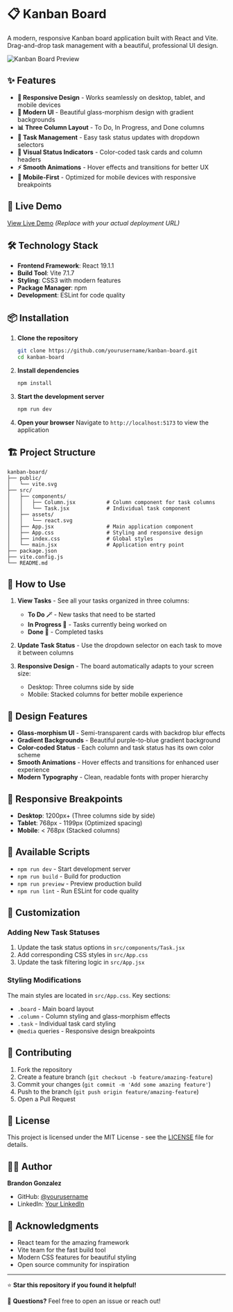 # 📋 Kanban Board

A modern, responsive Kanban board application built with React and Vite. Drag-and-drop task management with a beautiful, professional UI design.

![Kanban Board Preview](https://via.placeholder.com/800x400/667eea/ffffff?text=Kanban+Board+Preview)

## ✨ Features

- **📱 Responsive Design** - Works seamlessly on desktop, tablet, and mobile devices
- **🎨 Modern UI** - Beautiful glass-morphism design with gradient backgrounds
- **📊 Three Column Layout** - To Do, In Progress, and Done columns
- **🔄 Task Management** - Easy task status updates with dropdown selectors
- **🎯 Visual Status Indicators** - Color-coded task cards and column headers
- **⚡ Smooth Animations** - Hover effects and transitions for better UX
- **📱 Mobile-First** - Optimized for mobile devices with responsive breakpoints

## 🚀 Live Demo

[View Live Demo](https://your-demo-link.com) *(Replace with your actual deployment URL)*

## 🛠️ Technology Stack

- **Frontend Framework**: React 19.1.1
- **Build Tool**: Vite 7.1.7
- **Styling**: CSS3 with modern features
- **Package Manager**: npm
- **Development**: ESLint for code quality

## 📦 Installation

1. **Clone the repository**
   ```bash
   git clone https://github.com/yourusername/kanban-board.git
   cd kanban-board
   ```

2. **Install dependencies**
   ```bash
   npm install
   ```

3. **Start the development server**
   ```bash
   npm run dev
   ```

4. **Open your browser**
   Navigate to `http://localhost:5173` to view the application

## 🏗️ Project Structure

```
kanban-board/
├── public/
│   └── vite.svg
├── src/
│   ├── components/
│   │   ├── Column.jsx          # Column component for task columns
│   │   └── Task.jsx            # Individual task component
│   ├── assets/
│   │   └── react.svg
│   ├── App.jsx                 # Main application component
│   ├── App.css                 # Styling and responsive design
│   ├── index.css               # Global styles
│   └── main.jsx                # Application entry point
├── package.json
├── vite.config.js
└── README.md
```

## 🎯 How to Use

1. **View Tasks** - See all your tasks organized in three columns:
   - **To Do 🪄** - New tasks that need to be started
   - **In Progress 🚀** - Tasks currently being worked on
   - **Done 🌟** - Completed tasks

2. **Update Task Status** - Use the dropdown selector on each task to move it between columns

3. **Responsive Design** - The board automatically adapts to your screen size:
   - Desktop: Three columns side by side
   - Mobile: Stacked columns for better mobile experience

## 🎨 Design Features

- **Glass-morphism UI** - Semi-transparent cards with backdrop blur effects
- **Gradient Backgrounds** - Beautiful purple-to-blue gradient background
- **Color-coded Status** - Each column and task status has its own color scheme
- **Smooth Animations** - Hover effects and transitions for enhanced user experience
- **Modern Typography** - Clean, readable fonts with proper hierarchy

## 📱 Responsive Breakpoints

- **Desktop**: 1200px+ (Three columns side by side)
- **Tablet**: 768px - 1199px (Optimized spacing)
- **Mobile**: < 768px (Stacked columns)

## 🚀 Available Scripts

- `npm run dev` - Start development server
- `npm run build` - Build for production
- `npm run preview` - Preview production build
- `npm run lint` - Run ESLint for code quality

## 🔧 Customization

### Adding New Task Statuses

1. Update the task status options in `src/components/Task.jsx`
2. Add corresponding CSS styles in `src/App.css`
3. Update the task filtering logic in `src/App.jsx`

### Styling Modifications

The main styles are located in `src/App.css`. Key sections:
- `.board` - Main board layout
- `.column` - Column styling and glass-morphism effects
- `.task` - Individual task card styling
- `@media` queries - Responsive design breakpoints

## 🤝 Contributing

1. Fork the repository
2. Create a feature branch (`git checkout -b feature/amazing-feature`)
3. Commit your changes (`git commit -m 'Add some amazing feature'`)
4. Push to the branch (`git push origin feature/amazing-feature`)
5. Open a Pull Request

## 📄 License

This project is licensed under the MIT License - see the [LICENSE](LICENSE) file for details.

## 👨‍💻 Author

**Brandon Gonzalez**
- GitHub: [@yourusername](https://github.com/yourusername)
- LinkedIn: [Your LinkedIn](https://linkedin.com/in/yourprofile)

## 🙏 Acknowledgments

- React team for the amazing framework
- Vite team for the fast build tool
- Modern CSS features for beautiful styling
- Open source community for inspiration

---

⭐ **Star this repository if you found it helpful!**

📧 **Questions?** Feel free to open an issue or reach out!